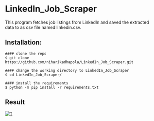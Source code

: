 # LinkedIn_Job_Scraper

This program fetches job listings from LinkedIn and saved the extracted data to as csv file named linkedin.csv.

## Installation:
```
#### clone the repo
$ git clone https://github.com/niharikadhapola/LinkedIn_Job_Scraper.git

#### change the working directory to LinkedIn_Job_Scraper
$ cd LinkedIn_Job_Scraper/

#### install the requirements
$ python -m pip install -r requirements.txt
```

## Result
![2](https://github.com/niharikadhapola/LinkedIn_Job_Scraper/assets/47639810/4002cba1-0b8f-42c1-a2a8-cc9590c3f087)
